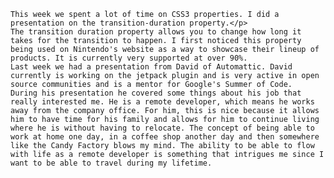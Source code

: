 
    This week we spent a lot of time on CSS3 properties. I did a presentation on the transition-duration property.</p>
    The transition duration property allows you to change how long it takes for the transition to happen. I first noticed this property being used on Nintendo's website as a way to showcase their lineup of products. It is currently very supported at over 90%.
    Last week we had a presentation from David of Automattic. David currently is working on the jetpack plugin and is very active in open source communities and is a mentor for Google's Summer of Code.
    During his presentation he covered some things about his job that really interested me. He is a remote developer, which means he works away from the company office. For him, this is nice because it allows him to have time for his family and allows for him to continue living where he is without having to relocate. The concept of being able to work at home one day, in a coffee shop another day and then somewhere like the Candy Factory blows my mind. The ability to be able to flow with life as a remote developer is something that intrigues me since I want to be able to travel during my lifetime.
